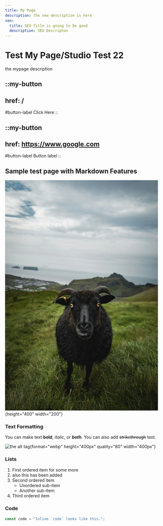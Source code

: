 ```yaml
---
title: My Page
description: the new description is here
seo:
  title: SEO Title is going to be good
  description: SEO Descripton
---
```


# Test My Page/Studio Test 22

the mypage description

::my-button
---
href: /
---
#button-label
Click Here
::

::my-button
---
href: https://www.google.com
---
#button-label
Button label
::

## Sample test page with Markdown Features

![karsten-winegeart-1GRm2Kdwykc-unsplash.webp](/karsten-winegeart-1GRm2Kdwykc-unsplash.webp){height="400" width="200"}

### Text Formatting

You can make text **bold**, *italic*, or ***both***. You can also add ~~strikethrough~~ text.

![the alt tag](/karsten-winegeart-1GRm2Kdwykc-unsplash.jpg){format="webp" height="400px" quality="80" width="400px"}

### Lists

1. First ordered item for some more
2. also this has been added
3. Second ordered item
   - Unordered sub-item
   - Another sub-item
4. Third ordered item

### Code

```javascript
const code = "Inline `code` looks like this.";
```
